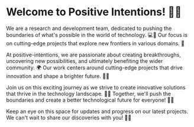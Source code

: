 # Welcome to Positive Intentions! 🚀✨
We are a research and development team, dedicated to pushing the boundaries of what's possible in the world of technology. 💻🌌 Our focus is on cutting-edge projects that explore new frontiers in various domains. 🚀

At positive-intentions, we are passionate about creating breakthroughs, uncovering new possibilities, and ultimately benefiting the wider community. 🌍 Our work centers around cutting-edge projects that drive innovation and shape a brighter future. 🌟💪

Join us on this exciting journey as we strive to create innovative solutions that thrive in the technology landscape. 🌈✨ Together, we'll push the boundaries and create a better technological future for everyone! 🚀🌟

Keep an eye on this space for updates and progress on our latest projects. We can't wait to share our discoveries with you! 🌌🚀